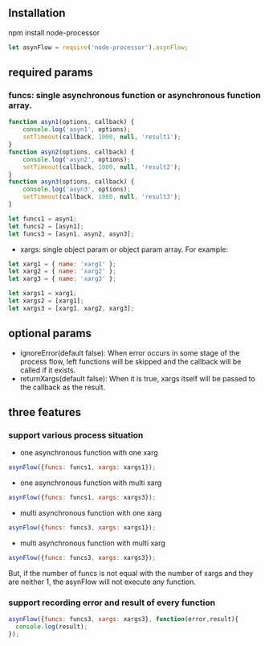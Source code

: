 ## Installation
npm install node-processor 
```javascript
let asynFlow = require('node-processor').asynFlow;
```
## required params
### funcs: single asynchronous function or asynchronous function array.
```javascript
function asyn1(options, callback) {
    console.log('asyn1', options);
    setTimeout(callback, 1000, null, 'result1');
}
function asyn2(options, callback) {
    console.log('asyn2', options);
    setTimeout(callback, 1000, null, 'result2');
}
function asyn3(options, callback) {
    console.log('asyn3', options);
    setTimeout(callback, 1000, null, 'result3');
}

let funcs1 = asyn1;
let funcs2 = [asyn1];
let funcs3 = [asyn1, asyn2, asyn3];
```
* xargs: single object param or object param array. For example:
```javascript
let xarg1 = { name: 'xarg1' };
let xarg2 = { name: 'xarg2' };
let xarg3 = { name: 'xarg3' };

let xargs1 = xarg1;
let xargs2 = [xarg1];
let xargs3 = [xarg1, xarg2, xarg3];
```
## optional params
* ignoreError(default false): When error occurs in some stage of the process flow, left functions will be skipped and the callback will be called if it exists.
* returnXargs(default false): When it is true, xargs itself will be passed to the callback as the result.

## three features
### support various process situation 
* one asynchronous function with one xarg
```javascript
asynFlow({funcs: funcs1, xargs: xargs1});
```
* one asynchronous function with multi xarg
```javascript
asynFlow({funcs: funcs1, xargs: xargs3});
```
* multi asynchronous function with one xarg
```javascript
asynFlow({funcs: funcs3, xargs: xargs1});
```
* multi asynchronous function with multi xarg
```javascript
asynFlow({funcs: funcs3, xargs: xargs3});
```
But, if the number of funcs is not equal with the number of xargs and they are neither 1, the asynFlow will not execute any function.
### support recording error and result of every function
```javascript
asynFlow({funcs: funcs3, xargs: xargs3}, function(error,result){
  console.log(result);
});
